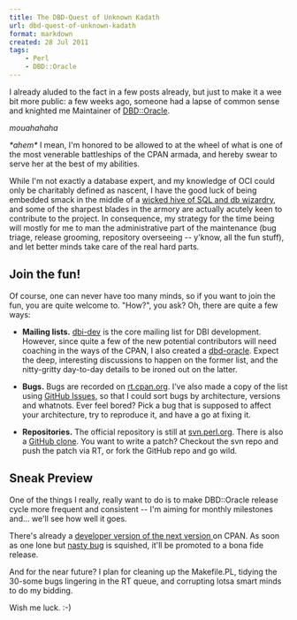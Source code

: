 ```yaml
---
title: The DBD-Quest of Unknown Kadath
url: dbd-quest-of-unknown-kadath
format: markdown
created: 28 Jul 2011
tags:
    - Perl
    - DBD::Oracle
---
```


I already aluded to the fact in a few
posts already, but just to make it a wee bit more
public: a few weeks ago, someone had a lapse of common sense
and knighted me Maintainer of <a href="https://metacpan.org/release/DBD-Oracle">DBD::Oracle</a>.

*mouahahaha*

<i>\*ahem\*</i> I mean, I'm honored to be allowed to at the wheel of what
is one of the most venerable battleships of the CPAN armada, and hereby swear
to serve her at the best of my abilities.

While I'm not exactly a database expert, and my knowledge of OCI could only
be charitably defined as nascent, I have the good luck of being embedded smack in the
middle of a <a href="http://pythian.com">wicked hive of SQL and db
wizardry</a>, and some of the sharpest blades in the armory are actually
acutely keen to contribute to the project. In consequence, my strategy for
the time being will mostly for me to man the administrative part of the
maintenance (bug triage, release grooming, repository overseeing -- y'know, all the
fun stuff), and let better minds take care of the real hard parts.

## Join the fun!

Of course, one can never have too many minds, so if you want to join the fun,
you are quite welcome to.  "How?", you ask?  Oh, there are quite a few ways:

* **Mailing lists.** <a href="http://lists.perl.org/list/dbi-dev.html">dbi-dev</a>
is the core mailing list for DBI development. However, since quite a few of
the new potential contributors will need coaching in the ways of the CPAN,
I also created a <a
href="http://groups.google.com/group/dbd-oracle">dbd-oracle</a>. Expect
the deep, interesting discussions to happen on the former list, and the
nitty-gritty day-to-day details to be ironed out on the latter.

* **Bugs.** Bugs are recorded on <a href="https://rt.cpan.org/Public/Dist/Display.html?Name=DBD-Oracle">rt.cpan.org</a>.
I've also made a copy of the list using <a
href="https://github.com/yanick/DBD-Oracle/issues">GitHub Issues</a>, so that
I could sort bugs by architecture, versions and whatnots. Ever feel bored?
Pick a bug that is supposed to affect your architecture, try to reproduce it,
and have a go at fixing it.

* **Repositories.** The official repository is still at <a href="http://svn.perl.org/modules/dbd-oracle/">svn.perl.org</a>.
There is also a <a href="https://github.com/yanick/DBD-Oracle">GitHub
clone</a>. You want to write a patch? Checkout the svn repo and push the patch
via RT, or fork the GitHub repo and go wild.

## Sneak Preview

One of the things I really, really want to do is to make DBD::Oracle release
cycle more frequent and consistent -- I'm aiming for monthly milestones and...
we'll see how well it goes.

There's already a <a href="http://search.cpan.org/~pythian/DBD-Oracle-1.29_1/">developer version of the next
version </a> on CPAN. As soon as one lone but
<a href="https://rt.cpan.org/Ticket/Display.html?id=69350">nasty bug</a> is
squished, it'll be promoted to a bona fide release.

And for the near future? I plan for cleaning up the Makefile.PL, tidying
the 30-some bugs lingering in the RT queue, and corrupting lotsa smart minds
to do my bidding.

Wish me luck. :-)

